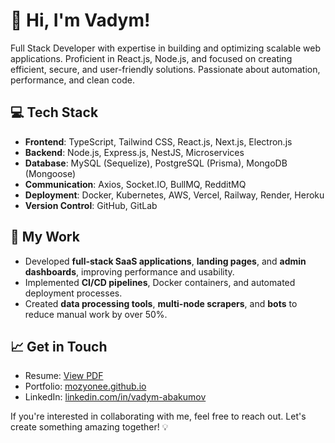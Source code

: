 # 👋 Hi, I'm Vadym!

Full Stack Developer with expertise in building and optimizing scalable web applications. Proficient in React.js, Node.js, and focused on creating efficient, secure, and user-friendly solutions. Passionate about automation, performance, and clean code.

## 💻 Tech Stack
- **Frontend**: TypeScript, Tailwind CSS, React.js, Next.js, Electron.js
- **Backend**: Node.js, Express.js, NestJS, Microservices
- **Database**: MySQL (Sequelize), PostgreSQL (Prisma), MongoDB (Mongoose)
- **Communication**: Axios, Socket.IO, BullMQ, RedditMQ
- **Deployment**: Docker, Kubernetes, AWS, Vercel, Railway, Render, Heroku
- **Version Control**: GitHub, GitLab

## 🚀 My Work
- Developed **full-stack SaaS applications**, **landing pages**, and **admin dashboards**, improving performance and usability.
- Implemented **CI/CD pipelines**, Docker containers, and automated deployment processes.
- Created **data processing tools**, **multi-node scrapers**, and **bots** to reduce manual work by over 50%.

## 📈 Get in Touch
- Resume: [View PDF](https://github.com/mozyonee/mozyonee/blob/main/resume.pdf)
- Portfolio: [mozyonee.github.io](https://mozyonee.github.io)
- LinkedIn: [linkedin.com/in/vadym-abakumov](https://www.linkedin.com/in/vadym-abakumov/)

If you're interested in collaborating with me, feel free to reach out. Let's create something amazing together! 💡

